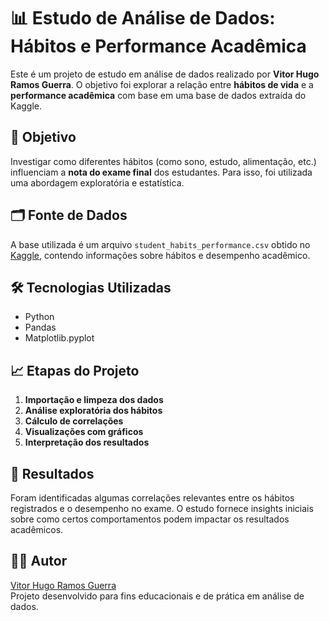 # 📊 Estudo de Análise de Dados: Hábitos e Performance Acadêmica

Este é um projeto de estudo em análise de dados realizado por **Vitor Hugo Ramos Guerra**. O objetivo foi explorar a relação entre **hábitos de vida** e a **performance acadêmica** com base em uma base de dados extraída do Kaggle.

## 🧠 Objetivo

Investigar como diferentes hábitos (como sono, estudo, alimentação, etc.) influenciam a **nota do exame final** dos estudantes. Para isso, foi utilizada uma abordagem exploratória e estatística.

## 🗂 Fonte de Dados

A base utilizada é um arquivo `student_habits_performance.csv` obtido no [Kaggle](https://www.kaggle.com/), contendo informações sobre hábitos e desempenho acadêmico.

## 🛠 Tecnologias Utilizadas

- Python
- Pandas
- Matplotlib.pyplot

## 📈 Etapas do Projeto

1. **Importação e limpeza dos dados**
2. **Análise exploratória dos hábitos**
3. **Cálculo de correlações**
4. **Visualizações com gráficos**
5. **Interpretação dos resultados**

## 🧪 Resultados

Foram identificadas algumas correlações relevantes entre os hábitos registrados e o desempenho no exame. O estudo fornece insights iniciais sobre como certos comportamentos podem impactar os resultados acadêmicos.

## 👨‍💻 Autor

[Vitor Hugo Ramos Guerra]((https://www.linkedin.com/in/vitor-hugo-ramos-guerra-b3ab4a182/))  
Projeto desenvolvido para fins educacionais e de prática em análise de dados.

